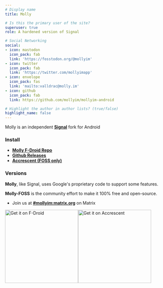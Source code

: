 ```yaml
---
# Display name
title: Molly

# Is this the primary user of the site?
superuser: true
role: A hardened version of Signal

# Social Networking
social:
- icon: mastodon
  icon_pack: fab
  link: 'https://fosstodon.org/@mollyim'
- icon: twitter
  icon_pack: fab
  link: 'https://twitter.com/mollyimapp'
- icon: envelope
  icon_pack: fas
  link: 'mailto:valldrac@molly.im'
- icon: github
  icon_pack: fab
  link: https://github.com/mollyim/mollyim-android

# Highlight the author in author lists? (true/false)
highlight_name: false
---
```

Molly is an independent **[Signal](https://github.com/signalapp/Signal-Android)** fork for Android


### Install
- <u>**[Molly F-Droid Repo](download/fdroid/)**</u>
- <u>**[Github Releases](https://github.com/mollyim/mollyim-android/releases/latest)**</u>
- <u>**[Accrescent (FOSS only)](https://accrescent.app/)**</u>

### Versions
**Molly**, like Signal, uses Google's proprietary code to support some features. 

**Molly-FOSS** is the community effort to make it 100% free and open-source.

- Join us at <u>**[#mollyim:matrix.org](https://matrix.to/#/#mollyim:matrix.org)**</u> on Matrix

[<img src="https://fdroid.gitlab.io/artwork/badge/get-it-on.png" style="float:left; margin-bottom:0;" alt="Get it on F-Droid" width="240">](download/fdroid/)
<a href="https://accrescent.app/app/im.molly.app">
   <img alt="Get it on Accrescent"
      src="https://accrescent.app/badges/get-it-on.png"
      width="240">
</a>
